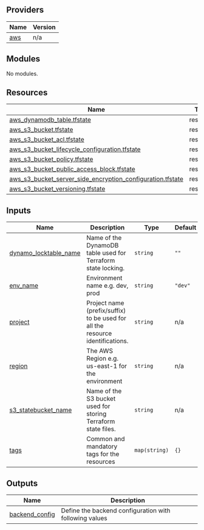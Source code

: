 <!-- BEGIN_TF_DOCS -->
## Providers

| Name | Version |
|------|---------|
| <a name="provider_aws"></a> [aws](#provider\_aws) | n/a |

## Modules

No modules.

## Resources

| Name | Type |
|------|------|
| [aws_dynamodb_table.tfstate](https://registry.terraform.io/providers/hashicorp/aws/latest/docs/resources/dynamodb_table) | resource |
| [aws_s3_bucket.tfstate](https://registry.terraform.io/providers/hashicorp/aws/latest/docs/resources/s3_bucket) | resource |
| [aws_s3_bucket_acl.tfstate](https://registry.terraform.io/providers/hashicorp/aws/latest/docs/resources/s3_bucket_acl) | resource |
| [aws_s3_bucket_lifecycle_configuration.tfstate](https://registry.terraform.io/providers/hashicorp/aws/latest/docs/resources/s3_bucket_lifecycle_configuration) | resource |
| [aws_s3_bucket_policy.tfstate](https://registry.terraform.io/providers/hashicorp/aws/latest/docs/resources/s3_bucket_policy) | resource |
| [aws_s3_bucket_public_access_block.tfstate](https://registry.terraform.io/providers/hashicorp/aws/latest/docs/resources/s3_bucket_public_access_block) | resource |
| [aws_s3_bucket_server_side_encryption_configuration.tfstate](https://registry.terraform.io/providers/hashicorp/aws/latest/docs/resources/s3_bucket_server_side_encryption_configuration) | resource |
| [aws_s3_bucket_versioning.tfstate](https://registry.terraform.io/providers/hashicorp/aws/latest/docs/resources/s3_bucket_versioning) | resource |

## Inputs

| Name | Description | Type | Default | Required |
|------|-------------|------|---------|:--------:|
| <a name="input_dynamo_locktable_name"></a> [dynamo\_locktable\_name](#input\_dynamo\_locktable\_name) | Name of the DynamoDB table used for Terraform state locking. | `string` | `""` | no |
| <a name="input_env_name"></a> [env\_name](#input\_env\_name) | Environment name e.g. dev, prod | `string` | `"dev"` | no |
| <a name="input_project"></a> [project](#input\_project) | Project name (prefix/suffix) to be used for all the resource identifications. | `string` | n/a | yes |
| <a name="input_region"></a> [region](#input\_region) | The AWS Region e.g. us-east-1 for the environment | `string` | n/a | yes |
| <a name="input_s3_statebucket_name"></a> [s3\_statebucket\_name](#input\_s3\_statebucket\_name) | Name of the S3 bucket used for storing Terraform state files. | `string` | n/a | yes |
| <a name="input_tags"></a> [tags](#input\_tags) | Common and mandatory tags for the resources | `map(string)` | `{}` | no |

## Outputs

| Name | Description |
|------|-------------|
| <a name="output_backend_config"></a> [backend\_config](#output\_backend\_config) | Define the backend configuration with following values |
<!-- END_TF_DOCS -->